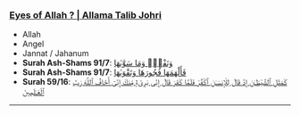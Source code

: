 ### [Eyes of Allah ? | Allama Talib Johri](https://www.youtube.com/watch?v=Ozt4CFubi-o)
* Allah
* Angel
* Jannat / Jahanum
* __Surah Ash-Shams 91/7__: [وَنَفْسٍۢ وَمَا سَوَّىٰهَا](https://quran.com/91/7)
* __Surah Ash-Shams 91/7__: [فَأَلْهَمَهَا فُجُورَهَا وَتَقْوَىٰهَا](https://quran.com/91/8)
* __Surah 59/16__: [كَمَثَلِ ٱلشَّيْطَـٰنِ إِذْ قَالَ لِلْإِنسَـٰنِ ٱكْفُرْ فَلَمَّا كَفَرَ قَالَ إِنِّى بَرِىٓءٌۭ مِّنكَ إِنِّىٓ أَخَافُ ٱللَّهَ رَبَّ ٱلْعَـٰلَمِينَ](https://quran.com/59/16)

***
